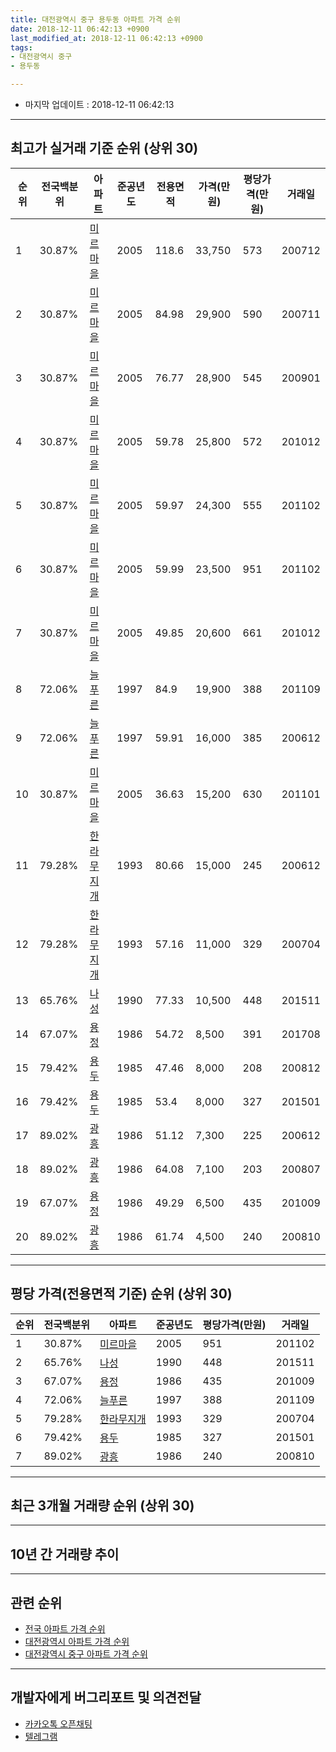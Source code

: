 ```yaml
---
title: 대전광역시 중구 용두동 아파트 가격 순위
date: 2018-12-11 06:42:13 +0900
last_modified_at: 2018-12-11 06:42:13 +0900
tags:
- 대전광역시 중구
- 용두동

---
```


* 마지막 업데이트 : 2018-12-11 06:42:13

---

## 최고가 실거래 기준 순위 (상위 30)


|순위|전국백분위|아파트|준공년도|전용면적|가격(만원)|평당가격(만원)|거래일|
|---|---|---|---|---|---|---|---|
|1|30.87%|[미르마을](https://search.naver.com/search.naver?query=%EB%8C%80%EC%A0%84%EA%B4%91%EC%97%AD%EC%8B%9C+%EC%A4%91%EA%B5%AC+%EC%9A%A9%EB%91%90%EB%8F%99+%EB%AF%B8%EB%A5%B4%EB%A7%88%EC%9D%84)|2005|118.6|33,750|573|200712|
|2|30.87%|[미르마을](https://search.naver.com/search.naver?query=%EB%8C%80%EC%A0%84%EA%B4%91%EC%97%AD%EC%8B%9C+%EC%A4%91%EA%B5%AC+%EC%9A%A9%EB%91%90%EB%8F%99+%EB%AF%B8%EB%A5%B4%EB%A7%88%EC%9D%84)|2005|84.98|29,900|590|200711|
|3|30.87%|[미르마을](https://search.naver.com/search.naver?query=%EB%8C%80%EC%A0%84%EA%B4%91%EC%97%AD%EC%8B%9C+%EC%A4%91%EA%B5%AC+%EC%9A%A9%EB%91%90%EB%8F%99+%EB%AF%B8%EB%A5%B4%EB%A7%88%EC%9D%84)|2005|76.77|28,900|545|200901|
|4|30.87%|[미르마을](https://search.naver.com/search.naver?query=%EB%8C%80%EC%A0%84%EA%B4%91%EC%97%AD%EC%8B%9C+%EC%A4%91%EA%B5%AC+%EC%9A%A9%EB%91%90%EB%8F%99+%EB%AF%B8%EB%A5%B4%EB%A7%88%EC%9D%84)|2005|59.78|25,800|572|201012|
|5|30.87%|[미르마을](https://search.naver.com/search.naver?query=%EB%8C%80%EC%A0%84%EA%B4%91%EC%97%AD%EC%8B%9C+%EC%A4%91%EA%B5%AC+%EC%9A%A9%EB%91%90%EB%8F%99+%EB%AF%B8%EB%A5%B4%EB%A7%88%EC%9D%84)|2005|59.97|24,300|555|201102|
|6|30.87%|[미르마을](https://search.naver.com/search.naver?query=%EB%8C%80%EC%A0%84%EA%B4%91%EC%97%AD%EC%8B%9C+%EC%A4%91%EA%B5%AC+%EC%9A%A9%EB%91%90%EB%8F%99+%EB%AF%B8%EB%A5%B4%EB%A7%88%EC%9D%84)|2005|59.99|23,500|951|201102|
|7|30.87%|[미르마을](https://search.naver.com/search.naver?query=%EB%8C%80%EC%A0%84%EA%B4%91%EC%97%AD%EC%8B%9C+%EC%A4%91%EA%B5%AC+%EC%9A%A9%EB%91%90%EB%8F%99+%EB%AF%B8%EB%A5%B4%EB%A7%88%EC%9D%84)|2005|49.85|20,600|661|201012|
|8|72.06%|[늘푸른](https://search.naver.com/search.naver?query=%EB%8C%80%EC%A0%84%EA%B4%91%EC%97%AD%EC%8B%9C+%EC%A4%91%EA%B5%AC+%EC%9A%A9%EB%91%90%EB%8F%99+%EB%8A%98%ED%91%B8%EB%A5%B8)|1997|84.9|19,900|388|201109|
|9|72.06%|[늘푸른](https://search.naver.com/search.naver?query=%EB%8C%80%EC%A0%84%EA%B4%91%EC%97%AD%EC%8B%9C+%EC%A4%91%EA%B5%AC+%EC%9A%A9%EB%91%90%EB%8F%99+%EB%8A%98%ED%91%B8%EB%A5%B8)|1997|59.91|16,000|385|200612|
|10|30.87%|[미르마을](https://search.naver.com/search.naver?query=%EB%8C%80%EC%A0%84%EA%B4%91%EC%97%AD%EC%8B%9C+%EC%A4%91%EA%B5%AC+%EC%9A%A9%EB%91%90%EB%8F%99+%EB%AF%B8%EB%A5%B4%EB%A7%88%EC%9D%84)|2005|36.63|15,200|630|201101|
|11|79.28%|[한라무지개](https://search.naver.com/search.naver?query=%EB%8C%80%EC%A0%84%EA%B4%91%EC%97%AD%EC%8B%9C+%EC%A4%91%EA%B5%AC+%EC%9A%A9%EB%91%90%EB%8F%99+%ED%95%9C%EB%9D%BC%EB%AC%B4%EC%A7%80%EA%B0%9C)|1993|80.66|15,000|245|200612|
|12|79.28%|[한라무지개](https://search.naver.com/search.naver?query=%EB%8C%80%EC%A0%84%EA%B4%91%EC%97%AD%EC%8B%9C+%EC%A4%91%EA%B5%AC+%EC%9A%A9%EB%91%90%EB%8F%99+%ED%95%9C%EB%9D%BC%EB%AC%B4%EC%A7%80%EA%B0%9C)|1993|57.16|11,000|329|200704|
|13|65.76%|[나성](https://search.naver.com/search.naver?query=%EB%8C%80%EC%A0%84%EA%B4%91%EC%97%AD%EC%8B%9C+%EC%A4%91%EA%B5%AC+%EC%9A%A9%EB%91%90%EB%8F%99+%EB%82%98%EC%84%B1)|1990|77.33|10,500|448|201511|
|14|67.07%|[용정](https://search.naver.com/search.naver?query=%EB%8C%80%EC%A0%84%EA%B4%91%EC%97%AD%EC%8B%9C+%EC%A4%91%EA%B5%AC+%EC%9A%A9%EB%91%90%EB%8F%99+%EC%9A%A9%EC%A0%95)|1986|54.72|8,500|391|201708|
|15|79.42%|[용두](https://search.naver.com/search.naver?query=%EB%8C%80%EC%A0%84%EA%B4%91%EC%97%AD%EC%8B%9C+%EC%A4%91%EA%B5%AC+%EC%9A%A9%EB%91%90%EB%8F%99+%EC%9A%A9%EB%91%90)|1985|47.46|8,000|208|200812|
|16|79.42%|[용두](https://search.naver.com/search.naver?query=%EB%8C%80%EC%A0%84%EA%B4%91%EC%97%AD%EC%8B%9C+%EC%A4%91%EA%B5%AC+%EC%9A%A9%EB%91%90%EB%8F%99+%EC%9A%A9%EB%91%90)|1985|53.4|8,000|327|201501|
|17|89.02%|[광흥](https://search.naver.com/search.naver?query=%EB%8C%80%EC%A0%84%EA%B4%91%EC%97%AD%EC%8B%9C+%EC%A4%91%EA%B5%AC+%EC%9A%A9%EB%91%90%EB%8F%99+%EA%B4%91%ED%9D%A5)|1986|51.12|7,300|225|200612|
|18|89.02%|[광흥](https://search.naver.com/search.naver?query=%EB%8C%80%EC%A0%84%EA%B4%91%EC%97%AD%EC%8B%9C+%EC%A4%91%EA%B5%AC+%EC%9A%A9%EB%91%90%EB%8F%99+%EA%B4%91%ED%9D%A5)|1986|64.08|7,100|203|200807|
|19|67.07%|[용정](https://search.naver.com/search.naver?query=%EB%8C%80%EC%A0%84%EA%B4%91%EC%97%AD%EC%8B%9C+%EC%A4%91%EA%B5%AC+%EC%9A%A9%EB%91%90%EB%8F%99+%EC%9A%A9%EC%A0%95)|1986|49.29|6,500|435|201009|
|20|89.02%|[광흥](https://search.naver.com/search.naver?query=%EB%8C%80%EC%A0%84%EA%B4%91%EC%97%AD%EC%8B%9C+%EC%A4%91%EA%B5%AC+%EC%9A%A9%EB%91%90%EB%8F%99+%EA%B4%91%ED%9D%A5)|1986|61.74|4,500|240|200810|


---

## 평당 가격(전용면적 기준) 순위 (상위 30)


|순위|전국백분위|아파트|준공년도|평당가격(만원)|거래일|
|---|---|---|---|---|---|
|1|30.87%|[미르마을](https://search.naver.com/search.naver?query=%EB%8C%80%EC%A0%84%EA%B4%91%EC%97%AD%EC%8B%9C+%EC%A4%91%EA%B5%AC+%EC%9A%A9%EB%91%90%EB%8F%99+%EB%AF%B8%EB%A5%B4%EB%A7%88%EC%9D%84)|2005|951|201102|
|2|65.76%|[나성](https://search.naver.com/search.naver?query=%EB%8C%80%EC%A0%84%EA%B4%91%EC%97%AD%EC%8B%9C+%EC%A4%91%EA%B5%AC+%EC%9A%A9%EB%91%90%EB%8F%99+%EB%82%98%EC%84%B1)|1990|448|201511|
|3|67.07%|[용정](https://search.naver.com/search.naver?query=%EB%8C%80%EC%A0%84%EA%B4%91%EC%97%AD%EC%8B%9C+%EC%A4%91%EA%B5%AC+%EC%9A%A9%EB%91%90%EB%8F%99+%EC%9A%A9%EC%A0%95)|1986|435|201009|
|4|72.06%|[늘푸른](https://search.naver.com/search.naver?query=%EB%8C%80%EC%A0%84%EA%B4%91%EC%97%AD%EC%8B%9C+%EC%A4%91%EA%B5%AC+%EC%9A%A9%EB%91%90%EB%8F%99+%EB%8A%98%ED%91%B8%EB%A5%B8)|1997|388|201109|
|5|79.28%|[한라무지개](https://search.naver.com/search.naver?query=%EB%8C%80%EC%A0%84%EA%B4%91%EC%97%AD%EC%8B%9C+%EC%A4%91%EA%B5%AC+%EC%9A%A9%EB%91%90%EB%8F%99+%ED%95%9C%EB%9D%BC%EB%AC%B4%EC%A7%80%EA%B0%9C)|1993|329|200704|
|6|79.42%|[용두](https://search.naver.com/search.naver?query=%EB%8C%80%EC%A0%84%EA%B4%91%EC%97%AD%EC%8B%9C+%EC%A4%91%EA%B5%AC+%EC%9A%A9%EB%91%90%EB%8F%99+%EC%9A%A9%EB%91%90)|1985|327|201501|
|7|89.02%|[광흥](https://search.naver.com/search.naver?query=%EB%8C%80%EC%A0%84%EA%B4%91%EC%97%AD%EC%8B%9C+%EC%A4%91%EA%B5%AC+%EC%9A%A9%EB%91%90%EB%8F%99+%EA%B4%91%ED%9D%A5)|1986|240|200810|


---

## 최근 3개월 거래량 순위 (상위 30)


<div style="width:100%;">
    <canvas id="deal_count_ranking" height="250"></canvas>
</div>


<script>
new Chart(document.getElementById("deal_count_ranking"), {
    type: 'horizontalBar',
    data: {
        labels: ['미르마을', '늘푸른', '한라무지개'],
        datasets: [{
            label: '실거래 수',
            data: [19, 2, 1],
            borderColor: "rgba(255, 0, 128, 1)",
            backgroundColor: "rgba(255, 0, 128, 0.5)",
            fill: false,
        }]
    },
    options: {
        responsive: true,
        title: {
            display: true,
            text: '최근 3개월 거래량 순위'
        },
        tooltips: {
            mode: 'index',
            intersect: false,
            callbacks: {
                title: function(tooltipItems, data) {
                    return "실거래 수:";
                },
                label: function(tooltipItem, data) {
                    return data.labels[tooltipItem.index] + ": " + tooltipItem.xLabel;
                }
            }
        },
        hover: {
            mode: 'nearest',
            intersect: true
        },
        scales: {
            xAxes: [{
                display: true,
                scaleLabel: {
                    display: true,
                    labelString: '실거래 수'
                },
                ticks: {
                    suggestedMin: 0,
                }
            }],
            yAxes: [{
                display: true,
                ticks: {
                    autoSkip: false,
                    callback: function(value, index, values) {
                        if (value.length > 15)
                            return value.substr(0, 13) + "...";
                        else
                            return value;
                    }
                },
                scaleLabel: {
                    display: false,
                }
            }]
        }
    }
});

</script>


---

## 10년 간 거래량 추이


<div style="width:100%;">
    <canvas id="deal_progress" height="250"></canvas>
</div>

<script>
new Chart(document.getElementById("deal_progress"), {
    type: 'line',
    data: {
        labels: ['200812','200901','200902','200903','200904','200905','200906','200907','200908','200909','200910','200911','200912','201001','201002','201003','201004','201005','201006','201007','201008','201009','201010','201011','201012','201101','201102','201103','201104','201105','201106','201107','201108','201109','201110','201111','201112','201201','201202','201203','201204','201205','201206','201207','201208','201209','201210','201211','201212','201301','201302','201303','201304','201305','201306','201307','201308','201309','201310','201311','201312','201401','201402','201403','201404','201405','201406','201407','201408','201409','201410','201411','201412','201501','201502','201503','201504','201505','201506','201507','201508','201509','201510','201511','201512','201601','201602','201603','201604','201605','201606','201607','201608','201609','201610','201611','201612','201701','201702','201703','201704','201705','201706','201707','201708','201709','201710','201711','201712','201801','201802','201803','201804','201805','201806','201807','201808','201809','201810','201811','201812'],
        datasets: [{
            label: '실거래 수',
            pointRadius: 1,
            data: [4, 7, 7, 12, 14, 26, 13, 12, 20, 14, 18, 12, 17, 16, 16, 16, 18, 15, 11, 8, 13, 6, 8, 10, 33, 21, 19, 18, 22, 15, 11, 16, 19, 9, 17, 14, 12, 4, 18, 6, 3, 7, 6, 9, 8, 4, 15, 8, 12, 11, 11, 12, 9, 12, 11, 8, 15, 14, 10, 11, 15, 17, 13, 11, 13, 12, 16, 10, 13, 7, 7, 14, 7, 10, 15, 14, 7, 20, 9, 8, 6, 5, 7, 11, 9, 12, 6, 8, 9, 11, 5, 7, 10, 9, 10, 9, 9, 16, 15, 7, 7, 11, 7, 8, 7, 6, 6, 14, 7, 9, 10, 13, 8, 8, 10, 8, 3, 13, 18, 4, 0],
            borderColor: "rgba(255, 201, 14, 1)",
            backgroundColor: "rgba(255, 201, 14, 0.5)",
            fill: true,
        }]
    },
    options: {
        responsive: true,
        title: {
            display: true,
            text: '10년간 거래량 추이'
        },
        tooltips: {
            mode: 'index',
            intersect: false,
        },
        hover: {
            mode: 'nearest',
            intersect: true
        },
        scales: {
            xAxes: [{
                display: true,
                scaleLabel: {
                    display: true,
                    labelString: '년/월'
                }
            }],
            yAxes: [{
                display: true,
                ticks: {
                    suggestedMin: 0,
                },
                scaleLabel: {
                    display: true,
                    labelString: '실거래 수'
                }
            }]
        }
    }
});

</script>


---

## 관련 순위

- [전국 아파트 가격 순위](https://inasie.github.io/apt-ranking/전국)
- [대전광역시 아파트 가격 순위](https://inasie.github.io/apt-ranking/대전광역시)
- [대전광역시 중구 아파트 가격 순위](https://inasie.github.io/apt-ranking/대전광역시-중구)


---

## 개발자에게 버그리포트 및 의견전달

- [카카오톡 오픈채팅](https://open.kakao.com/o/gLJUAP4)
- [텔레그램](https://t.me/inasie)

